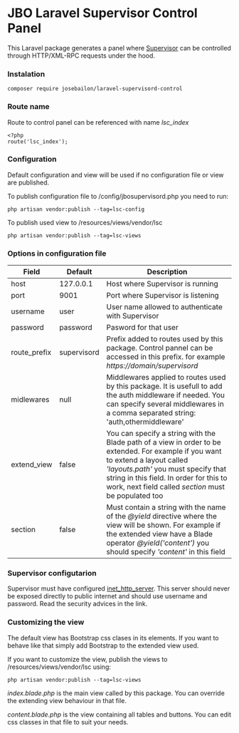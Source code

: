 # JBO Laravel Supervisor Control Panel

This Laravel package generates a panel where [Supervisor](http://supervisord.org/) can be controlled through HTTP/XML-RPC requests under the hood.

### Instalation
```
composer require josebailon/laravel-supervisord-control
```

### Route name
Route to control panel can be referenced with name *lsc_index*
```
<?php
route('lsc_index');

```

### Configuration

Default configuration and view will be used if no configuration file or view are published.

To publish configuration file to /config/jbosupervisord.php you need to run:
```
php artisan vendor:publish --tag=lsc-config
```
To publish used view to /resources/views/vendor/lsc
```
php artisan vendor:publish --tag=lsc-views
```

### Options in configuration file

|Field|Default|Description|
|---|---|---|
|host| 127.0.0.1|Host where Supervisor is running|
|port| 9001|Port where Supervisor is listening|
|username|user|User name allowed to authenticate with Supervisor|
|password|password|Pasword for that user|
|route_prefix|supervisord|Prefix added to routes used by this package. Control pannel can be accessed in this prefix. for example *https://<span></span>domain/supervisord*|
|midlewares|null|Middlewares applied to routes used by this package. It is usefull to add the auth middleware if needed. You can specify several middlewares in a comma separated string: 'auth,othermiddleware'
|extend_view|false|You can specify a string with the Blade path of a view in order to be extended. For example if you want to extend a layout called *'layouts.path'* you must specify that string in this field. In order for this to work, next field called *section* must be populated too|
|section|false| Must contain a string with the name of the *@yield* directive  where the view will be shown. For example if the extended view have a Blade operator *@yield('content')* you should specify *'content'* in this field|

### Supervisor configutarion
Supervisor must have configured [inet_http_server](http://www.supervisord.org/configuration.html#inet-http-server-section-settings). This server should never be exposed directly to public internet and should use username and password. Read the security advices in the link.



### Customizing the view
The default view has Bootstrap css clases in its elements. If you want to behave like that simply add Bootstrap to the extended view used.

If you want to customize the view, publish the views to /resources/views/vendor/lsc using:
```
php artisan vendor:publish --tag=lsc-views
```

*index.blade.php* is the main view called by this package. You can override the extending view behaviour in that file.

*content.blade.php* is the view containing all tables and buttons. You can edit css classes in that file to suit your needs.
